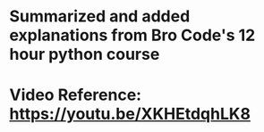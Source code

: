 # Summarized and added explanations from Bro Code's 12 hour python course
# Video Reference: https://youtu.be/XKHEtdqhLK8
